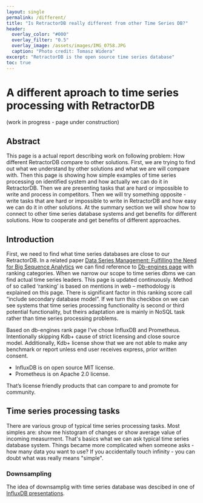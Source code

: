 ```yaml
---
layout: single
permalink: /different/
title: "Is RetractorDB really different from other Time Series DB?"
header:
  overlay_color: "#000"
  overlay_filter: "0.5"
  overlay_image: /assets/images/IMG_0758.JPG
  caption: "Photo credit: Tomasz Widera"
excerpt: "RetractorDB is the open source time series database"
toc: true
---
```


# A different aproach to time series processing with RetractorDB

(work in progress - page under construction)

## Abstract

This page is a actual report describing work on following problem: How different RetractorDB compare to other solutions. First, we are trying to find out what we understand by other solutions and what we are will compare with. Then this page is showing how simple examples of time series processing on identified system and how actually we can do it in RetractorDB. Then we are presenting tasks that are hard or impossible to write and process in competitors. Then we will try something opposite - write tasks that are hard or impossible to write in RetractorDB and how easy we can do it in other solutions. At the summary section we will show how to connect to other time series database systems and get benefits for different solutions. How to cooperate and get benefits of different approaches.


## Introduction

First, we need to find what time series databases are close to our RetractorDB.
In a related paper [Data Series Management: Fulfilling the Need for Big Sequence Analytics][KT-2018] we can find reference to [Db-engines page][DB-RANK] with ranking categories. When we narrow our scope to time series dbms we can find actual time series leaders. This page is updated continuously. Method of so called ‘ranking’ is based on mentions in web – methodology is explained on this page.  There is significant factor in this ranking score call “include secondary database model”. If we turn this checkbox on we can see systems that time series processing functionality is second or third potential functionality, but theirs adaptation are is mainly in NoSQL task rather than time series processing problems.

Based on db-engines rank page I’ve chose InfluxDB and Prometheus. Intentionally skipping Kdb+ cause of strict licensing and close source model. Additionally, Kdb+ license show that we are not able to make any benchmark or report unless end user receives express, prior written consent.

* InfluxDB is on open source MIT license.
* Prometheus is on Apache 2.0 license.

That’s license friendly products that can compare to and promote for community.

## Time series processing tasks

There are various group of typical time series processing tasks. Most simples are: show me histogram of changes or show average value of incoming measurment. That's basics what we can ask typical time series database system.
Things became more complicated when someone asks - how many data you want to use? If you accidentally touch infinity - you can doubt what was really means "simple".

### Downsampling

The idea of downsamplig with time series database was descibed in one of [InfluxDB presentations][YT-FL-DOWNSAMPL].

[KT-2018]:http://helios.mi.parisdescartes.fr/~themisp/publications/icde18-sms.pdf
[DB-RANK]:https://db-engines.com/en/ranking/time+series+dbms
[YT-FL-DOWNSAMPL]:https://youtu.be/j3x0TohyGJY

